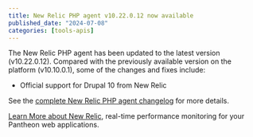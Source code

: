 ```yaml
---
title: New Relic PHP agent v10.22.0.12 now available
published_date: "2024-07-08"
categories: [tools-apis]
---
```


The New Relic PHP agent has been updated to the latest version (v10.22.0.12). Compared with the previously available version on the platform (v10.10.0.1), some of the changes and fixes include:

* Official support for Drupal 10 from New Relic

See the [complete New Relic PHP agent changelog](https://docs.newrelic.com/docs/release-notes/agent-release-notes/php-release-notes/) for more details.

[Learn More about New Relic](/guides/new-relic), real-time performance monitoring for your Pantheon web applications. 

